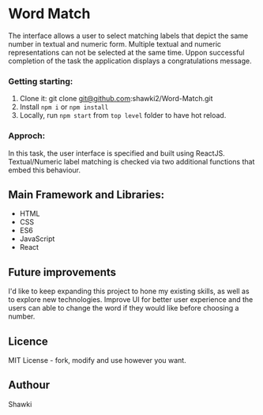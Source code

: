 # Word Match

The interface allows a user to select matching labels that depict the same number in textual and numeric form.
Multiple textual and numeric representations can not be selected at the same time.
Uppon successful completion of the task the application displays a congratulations message.

### Getting starting:

1. Clone it: git clone git@github.com:shawki2/Word-Match.git
2. Install `npm i` or `npm install`
3. Locally, run `npm start` from `top level` folder to have hot reload.

### Approch:

In this task, the user interface is specified and built using ReactJS. Textual/Numeric label matching is checked via two additional functions that embed this behaviour.

## Main Framework and Libraries:

- HTML
- CSS
- ES6
- JavaScript
- React

## Future improvements

I'd like to keep expanding this project to hone my existing skills, as well as to explore new technologies. Improve UI for better user experience and the users can able to change the word if they would like before choosing a number.


## Licence

MIT License - fork, modify and use however you want.

## Authour

Shawki

